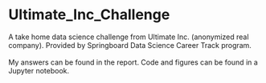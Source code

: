 # Ultimate_Inc_Challenge
A take home data science challenge from Ultimate Inc. (anonymized real company). Provided by Springboard Data Science Career Track program.<br>
<br>
My answers can be found in the report. Code and figures can be found in a Jupyter notebook.
